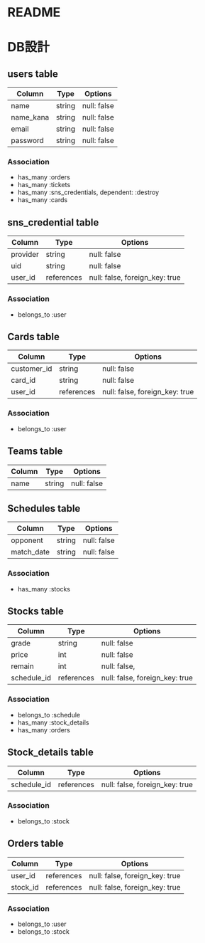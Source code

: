 # README

# DB設計
## users table
| Column    | Type   | Options     |
| --------- | ------ | ----------- |
| name      | string | null: false |
| name_kana | string | null: false |
| email     | string | null: false |
| password  | string | null: false |
### Association
- has_many :orders
- has_many :tickets
- has_many :sns_credentials, dependent: :destroy
- has_many :cards


## sns_credential table
| Column   | Type       | Options                        |
| -------- | ---------- | ------------------------------ |
| provider | string     | null: false                    |
| uid      | string     | null: false                    |
| user_id  | references | null: false, foreign_key: true |

### Association
- belongs_to :user


## Cards table
| Column      | Type       | Options                        |
| ----------- |----------- | ------------------------------ |
| customer_id | string     | null: false                    |
| card_id     | string     | null: false                    |
| user_id     | references | null: false, foreign_key: true |

### Association
- belongs_to :user


## Teams table
| Column | Type       | Options     |
| ------ |----------- | ----------- |
| name   | string     | null: false |


## Schedules table
| Column     | Type       | Options     |
| ---------- |----------- | ----------- |
| opponent   | string     | null: false |
| match_date | string     | null: false |

### Association
- has_many :stocks


## Stocks table
| Column      | Type       | Options                        |
| ----------- |----------- | ------------------------------ |
| grade       | string     | null: false                    |
| price       | int        | null: false                    |
| remain      | int        | null: false,                   |
| schedule_id | references | null: false, foreign_key: true |

### Association
- belongs_to :schedule
- has_many :stock_details
- has_many :orders


## Stock_details table
| Column      | Type       | Options                        |
| ----------- |----------- | ------------------------------ |
| schedule_id | references | null: false, foreign_key: true |

### Association
- belongs_to :stock


## Orders table
| Column   | Type       | Options                        |
| -------- |----------- | ------------------------------ |
| user_id  | references | null: false, foreign_key: true |
| stock_id | references | null: false, foreign_key: true |

### Association
- belongs_to :user
- belongs_to :stock